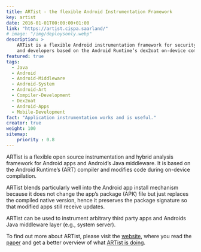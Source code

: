 ```yaml
---
title: ARTist - the flexible Android Instrumentation Framework
key: artist
date: 2016-01-01T00:00:00+01:00
link: "https://artist.cispa.saarland/"
# image: "/img/deploysonly.webp"
description: > 
    ARTist is a flexible Android instrumentation framework for security researchers 
    and developers based on the Android Runtime’s dex2oat on-device compiler.
featured: true
tags:
  - Java
  - Android
  - Android-Middleware
  - Android-System
  - Android-Art
  - Compiler-Development
  - Dex2oat
  - Android-Apps
  - Mobile-Development
fact: "Application instrumentation works and is useful."
creator: true
weight: 100
sitemap: 
    priority : 0.8
---
```


ARTist is a flexible open source instrumentation and hybrid analysis framework for Android apps and Android’s 
Java middleware. It is based on the Android Runtime’s (ART) compiler and modifies code during on-device compilation.

ARTist blends particularly well into the Android app install mechanism because it does not change the 
app’s package (APK) file but just replaces the compiled native version, hence it preserves the package 
signature so that modified apps still receive updates.

ARTist can be used to instrument arbitrary third party apps and Androids Java middleware layer (e.g., system server).

To find out more about ARTist, please visit the [website](https://artist.cispa.saarland/), where you read the [paper](https://artist.cispa.saarland/publications/) and
get a better overview of what [ARTist is doing](https://artist.cispa.saarland/docs/overview/).
